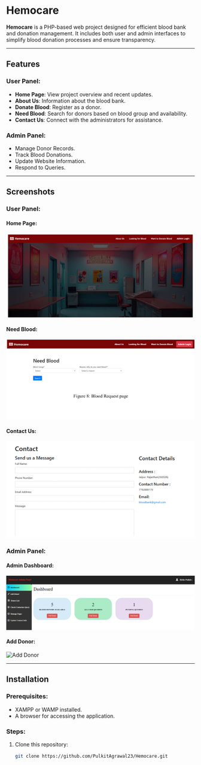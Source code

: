 # Hemocare

**Hemocare** is a PHP-based web project designed for efficient blood bank and donation management. It includes both user and admin interfaces to simplify blood donation processes and ensure transparency.

---

## **Features**

### User Panel:
- **Home Page**: View project overview and recent updates.
- **About Us**: Information about the blood bank.
- **Donate Blood**: Register as a donor.
- **Need Blood**: Search for donors based on blood group and availability.
- **Contact Us**: Connect with the administrators for assistance.

### Admin Panel:
- Manage Donor Records.
- Track Blood Donations.
- Update Website Information.
- Respond to Queries.

---

## **Screenshots**

### User Panel:
#### Home Page:
<img src="screenshots/homepage.png" alt="Home Page" width="500"/>

#### Need Blood:
![Need Blood](Screenshots/blood_request.png)

#### Contact Us:
![Contact Us](Screenshots/contact_us.png)

### Admin Panel:
#### Admin Dashboard:
![Admin Dashboard](Screenshots/admin_dashboard.png)

#### Add Donor:
![Add Donor](Screenshots/add_donor.png)

---

## **Installation**

### Prerequisites:
- XAMPP or WAMP installed.
- A browser for accessing the application.

### Steps:
1. Clone this repository:
   ```bash
   git clone https://github.com/PulkitAgrawal23/Hemocare.git
